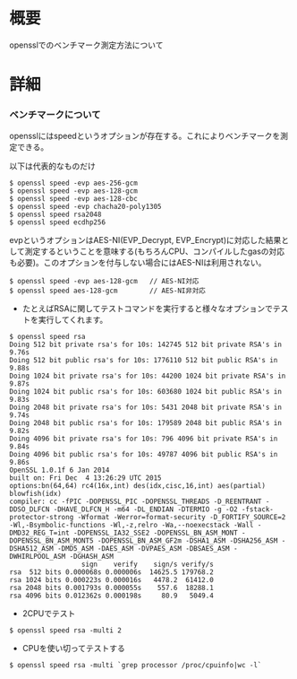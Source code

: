 # 概要
opensslでのベンチマーク測定方法について

# 詳細
### ベンチマークについて
opensslにはspeedというオプションが存在する。これによりベンチマークを測定できる。  

以下は代表的なものだけ
```
$ openssl speed -evp aes-256-gcm
$ openssl speed -evp aes-128-gcm
$ openssl speed -evp aes-128-cbc
$ openssl speed -evp chacha20-poly1305
$ openssl speed rsa2048
$ openssl speed ecdhp256
```

evpというオプションはAES-NI(EVP_Decrypt, EVP_Encrypt)に対応した結果として測定するということを意味する(もちろんCPU、コンパイルしたgasの対応も必要)。このオプションを付与しない場合にはAES-NIは利用されない。
```
$ openssl speed -evp aes-128-gcm   // AES-NI対応
$ openssl speed aes-128-gcm        // AES-NI非対応
```

- たとえばRSAに関してテストコマンドを実行すると様々なオプションでテストを実行してくれます。
```
$ openssl speed rsa
Doing 512 bit private rsa's for 10s: 142745 512 bit private RSA's in 9.76s
Doing 512 bit public rsa's for 10s: 1776110 512 bit public RSA's in 9.88s
Doing 1024 bit private rsa's for 10s: 44200 1024 bit private RSA's in 9.87s
Doing 1024 bit public rsa's for 10s: 603680 1024 bit public RSA's in 9.83s
Doing 2048 bit private rsa's for 10s: 5431 2048 bit private RSA's in 9.74s
Doing 2048 bit public rsa's for 10s: 179589 2048 bit public RSA's in 9.82s
Doing 4096 bit private rsa's for 10s: 796 4096 bit private RSA's in 9.84s
Doing 4096 bit public rsa's for 10s: 49787 4096 bit public RSA's in 9.86s
OpenSSL 1.0.1f 6 Jan 2014
built on: Fri Dec  4 13:26:29 UTC 2015
options:bn(64,64) rc4(16x,int) des(idx,cisc,16,int) aes(partial) blowfish(idx) 
compiler: cc -fPIC -DOPENSSL_PIC -DOPENSSL_THREADS -D_REENTRANT -DDSO_DLFCN -DHAVE_DLFCN_H -m64 -DL_ENDIAN -DTERMIO -g -O2 -fstack-protector-strong -Wformat -Werror=format-security -D_FORTIFY_SOURCE=2 -Wl,-Bsymbolic-functions -Wl,-z,relro -Wa,--noexecstack -Wall -DMD32_REG_T=int -DOPENSSL_IA32_SSE2 -DOPENSSL_BN_ASM_MONT -DOPENSSL_BN_ASM_MONT5 -DOPENSSL_BN_ASM_GF2m -DSHA1_ASM -DSHA256_ASM -DSHA512_ASM -DMD5_ASM -DAES_ASM -DVPAES_ASM -DBSAES_ASM -DWHIRLPOOL_ASM -DGHASH_ASM
                  sign    verify    sign/s verify/s
rsa  512 bits 0.000068s 0.000006s  14625.5 179768.2
rsa 1024 bits 0.000223s 0.000016s   4478.2  61412.0
rsa 2048 bits 0.001793s 0.000055s    557.6  18288.1
rsa 4096 bits 0.012362s 0.000198s     80.9   5049.4
```

- 2CPUでテスト
```
$ openssl speed rsa -multi 2
```
- CPUを使い切ってテストする
```
$ openssl speed rsa -multi `grep processor /proc/cpuinfo|wc -l`
```

